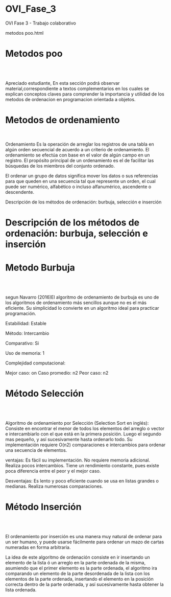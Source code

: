 # OVI_Fase_3
OVI Fase 3 - Trabajo colaborativo
<!DOCTYPE html>
<html>metodos poo.html

<head>
<title> </title>
</head>
<body>

<h1>Metodos poo</h1>
<br>
<br>




<p>Apreciado estudiante, En esta sección podrá observar material,correspondiente a textos complementarios en los cuales se explican conceptos claves para comprender la importancia y utilidad de los metodos de ordenacion en  programacion orientada a objetos.

 </p> 


<h1>Metodos de ordenamiento</h1
<br>
<br>


<p> 
Ordenamiento
Es la operación de arreglar los registros de una tabla en algún orden secuencial de acuerdo a un criterio de ordenamiento. El ordenamiento se efectúa con base en el valor de algún campo en un registro. El propósito principal de un ordenamiento es el de facilitar las búsquedas de los miembros del conjunto ordenado.


El ordenar un grupo de datos significa mover los datos o sus referencias para que queden en una secuencia tal que represente un orden, el cual puede ser numérico, alfabético o incluso alfanumérico, ascendente o descendente.

Descripción de los métodos de ordenación: burbuja, selección e inserción

<h1>Descripción de los métodos de ordenación: burbuja, selección e inserción</h1>



<h1>Metodo Burbuja</h1> 

<br>
<br>

segun Navarro (2016)El algoritmo de ordenamiento de burbuja es uno de los algoritmos de ordenamiento más sencillos aunque no es el más eficiente. Su simplicidad lo convierte en un algoritmo ideal para practicar programación.

Estabilidad: Estable

Método: Intercambio

Comparativo: Si

Uso de memoria: 1

Complejidad computacional:

Mejor caso: on
Caso promedio: n2
Peor caso: n2

   
<h1>Método Selección</h1>

<br>
<br>

Algoritmo de ordenamiento por Selección (Selection Sort en inglés): Consiste en encontrar el menor de todos los elementos del arreglo o vector e intercambiarlo con el que está en la primera posición. Luego el segundo mas pequeño, y así sucesivamente hasta ordenarlo todo. Su implementación requiere O(n2) comparaciones e intercambios para ordenar una secuencia de elementos.


ventajas: Es fácil su implementación. No requiere memoria adicional. Realiza pocos intercambios. Tiene un rendimiento constante, pues existe poca diferencia entre el peor y el mejor caso. 

Desventajas: Es lento y poco eficiente cuando se usa en listas grandes o medianas. Realiza numerosas comparaciones.


<h1>Método Inserción</h1>

<br>
<br>

El ordenamiento por inserción es una manera muy natural de ordenar para un ser humano, y puede usarse fácilmente para ordenar un mazo de cartas numeradas en forma arbitraria.

La idea de este algoritmo de ordenación consiste en ir insertando un elemento de la lista ó un arreglo en la parte ordenada de la misma, asumiendo que el primer elemento es la parte ordenada, el algoritmo ira comparando un elemento de la parte desordenada de la lista con los elementos de la parte ordenada, insertando el elemento en la posición correcta dentro de la parte ordenada, y así sucesivamente hasta obtener la lista ordenada.





</p>





 <br>
<br>
 




</p> 


</body>
